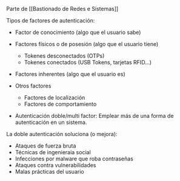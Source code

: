 Parte de [[Bastionado de Redes e Sistemas]]


Tipos de factores de autenticación:
- Factor de conocimiento (algo que el usuario sabe)
- Factores físicos o de posesión (algo que el usuario tiene)
	- Tokenes desconectados (OTPs)
	- Tokenes conectados (USB Tokens, tarjetas RFID...)
- Factores inherentes (algo que el usuario es)
- Otros factores
	- Factores de localización
	- Factores de comportamiento

- Autenticación doble/multi factor: Emplear más de una forma de autenticación en un sistema.

La doble autenticación soluciona (o mejora):
- Ataques de fuerza bruta
- Técnicas de ingenieraia social
- Infecciones por malware que roba contraseñas
- Ataques contra vulnerabilidades
- Malas prácticas del usuario

